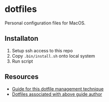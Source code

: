 # dotfiles
Personal configuration files for MacOS.

## Installaton
1. Setup ssh access to this repo
1. Copy `.bin/install.sh` onto local system
1. Run script

## Resources
- [Guide for this dotfile management technique](https://www.atlassian.com/git/tutorials/dotfiles)
- [Dotfiles associated with above guide author](https://bitbucket.org/durdn/cfg/src/master/)
